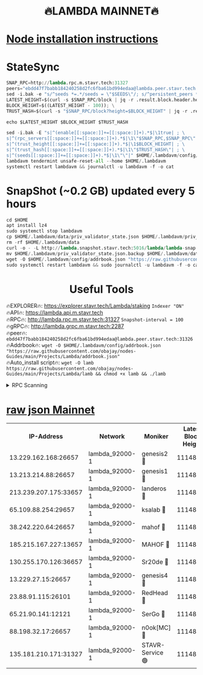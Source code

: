 <h1 align="center"> 🔥LAMBDA MAINNET🔥</h1>


[Node installation instructions](https://github.com/obajay/nodes-Guides/tree/main/Projects/Lambda)
=


# StateSync
```python
SNAP_RPC=http://lambda.rpc.m.stavr.tech:31327
peers="ebdd47f7babb184240258d2fc6fba61bd994edaa@lambda.peer.stavr.tech:31326" 
sed -i.bak -e "s/^seeds *=.*/seeds = \"$SEEDS\"/; s/^persistent_peers *=.*/persistent_peers = \"$PEERS\"/" $HOME/.lambdavm/config/config.toml
LATEST_HEIGHT=$(curl -s $SNAP_RPC/block | jq -r .result.block.header.height); \
BLOCK_HEIGHT=$((LATEST_HEIGHT - 100)); \
TRUST_HASH=$(curl -s "$SNAP_RPC/block?height=$BLOCK_HEIGHT" | jq -r .result.block_id.hash)

echo $LATEST_HEIGHT $BLOCK_HEIGHT $TRUST_HASH

sed -i.bak -E "s|^(enable[[:space:]]+=[[:space:]]+).*$|\1true| ; \
s|^(rpc_servers[[:space:]]+=[[:space:]]+).*$|\1\"$SNAP_RPC,$SNAP_RPC\"| ; \
s|^(trust_height[[:space:]]+=[[:space:]]+).*$|\1$BLOCK_HEIGHT| ; \
s|^(trust_hash[[:space:]]+=[[:space:]]+).*$|\1\"$TRUST_HASH\"| ; \
s|^(seeds[[:space:]]+=[[:space:]]+).*$|\1\"\"|" $HOME/.lambdavm/config/config.toml
lambdavm tendermint unsafe-reset-all --home $HOME/.lambdavm
systemctl restart lambdavm && journalctl -u lambdavm -f -o cat

```
# SnapShot (~0.2 GB) updated every 5 hours
```python
cd $HOME
apt install lz4
sudo systemctl stop lambdavm
cp $HOME/.lambdavm/data/priv_validator_state.json $HOME/.lambdavm/priv_validator_state.json.backup
rm -rf $HOME/.lambdavm/data
curl -o - -L http://lambda.snapshot.stavr.tech:5016/lambda/lambda-snap.tar.lz4 | lz4 -c -d - | tar -x -C $HOME/.lambdavm --strip-components 2
mv $HOME/.lambdavm/priv_validator_state.json.backup $HOME/.lambdavm/data/priv_validator_state.json
wget -O $HOME/.lambdavm/config/addrbook.json "https://raw.githubusercontent.com/obajay/nodes-Guides/main/Projects/Lambda/addrbook.json"
sudo systemctl restart lambdavm && sudo journalctl -u lambdavm -f -o cat
```
 <h1 align="center"> Useful Tools</h1>

🔥EXPLORER🔥:      https://explorer.stavr.tech/Lambda/staking	        `Indexer "ON"` \
🔥API🔥: 			 		 https://lambda.api.m.stavr.tech \
🔥RPC🔥:           http://lambda.rpc.m.stavr.tech:31327	              `Snapshot-interval = 100` \
🔥gRPC🔥:          http://lambda.grpc.m.stavr.tech:2287 \
🔥peer🔥:					 `ebdd47f7babb184240258d2fc6fba61bd994edaa@lambda.peer.stavr.tech:31326` \
🔥Addrbook🔥:    ```wget -O $HOME/.lambdavm/config/addrbook.json "https://raw.githubusercontent.com/obajay/nodes-Guides/main/Projects/Lambda/addrbook.json"``` \
🔥Auto_install script🔥: ```wget -O lamb https://raw.githubusercontent.com/obajay/nodes-Guides/main/Projects/Lambda/lamb && chmod +x lamb && ./lamb```


<details>
<summary>RPC Scanning</summary>

<h2 align="center"> We scan nodes in real time every 4 hours. And we provide the final result of RPC endpoints.
We cannot influence the operation of these nodes in any way. </h2>


```python
If Voting Power is higher than 0 --> then the Node is a validator of the network and may be subject to attack and be a potential threat to the chain.
```
```python
We marked such validators with a red symbol
```

</details>

[raw json Mainnet](https://rpc-check.lambm.stavr.tech/lambm/rpc-lambm-result.json)
=


<table><tr><th>IP-Address</th><th>Network</th><th>Moniker</th><th>Latest Block Height</th><th>Earliest Block Height</th><th>Catching Up</th><th>Tx Index</th><th>Voting Power</th><th>Scan Time</th></tr><tr><td>13.229.162.168:26657</td><td>lambda_92000-1</td><td>genesis2 🔴</td><td>11148865</td><td>1</td><td>False</td><td>on</td><td>16689330</td><td>2024-01-15T19:53:10.552316735UTC</td></tr><tr><td>13.213.214.88:26657</td><td>lambda_92000-1</td><td>genesis1 🔴</td><td>11148866</td><td>1</td><td>False</td><td>on</td><td>107835</td><td>2024-01-15T19:53:15.488363345UTC</td></tr><tr><td>213.239.207.175:33657</td><td>lambda_92000-1</td><td>landeros 🔴</td><td>11148863</td><td>8136001</td><td>False</td><td>off</td><td>1394813</td><td>2024-01-15T19:53:04.519524575UTC</td></tr><tr><td>65.109.88.254:29657</td><td>lambda_92000-1</td><td>ksalab 🔴</td><td>11148868</td><td>8715001</td><td>False</td><td>on</td><td>507955</td><td>2024-01-15T19:53:20.295810464UTC</td></tr><tr><td>38.242.220.64:26657</td><td>lambda_92000-1</td><td>mahof 🔴</td><td>11148862</td><td>10131001</td><td>False</td><td>off</td><td>770350</td><td>2024-01-15T19:52:58.127774496UTC</td></tr><tr><td>185.215.167.227:13657</td><td>lambda_92000-1</td><td>MAHOF 🔴</td><td>11148866</td><td>10134001</td><td>False</td><td>on</td><td>2051510</td><td>2024-01-15T19:53:14.178492605UTC</td></tr><tr><td>130.255.170.126:36657</td><td>lambda_92000-1</td><td>Sr20de 🔴</td><td>11148863</td><td>10715001</td><td>False</td><td>off</td><td>675243</td><td>2024-01-15T19:53:04.945515622UTC</td></tr><tr><td>13.229.27.15:26657</td><td>lambda_92000-1</td><td>genesis4 🔴</td><td>11148866</td><td>11043001</td><td>False</td><td>on</td><td>9763079</td><td>2024-01-15T19:53:13.870910101UTC</td></tr><tr><td>23.88.91.115:26101</td><td>lambda_92000-1</td><td>RedHead 🔴</td><td>11148863</td><td>11048863</td><td>False</td><td>off</td><td>553202</td><td>2024-01-15T19:53:05.164849097UTC</td></tr><tr><td>65.21.90.141:12121</td><td>lambda_92000-1</td><td>SerGo 🔴</td><td>11148868</td><td>11048868</td><td>False</td><td>off</td><td>10611880</td><td>2024-01-15T19:53:20.661684013UTC</td></tr><tr><td>88.198.32.17:26657</td><td>lambda_92000-1</td><td>n0ok[MC] 🔴</td><td>11148869</td><td>11048869</td><td>False</td><td>off</td><td>1578630</td><td>2024-01-15T19:53:23.620983310UTC</td></tr><tr><td>135.181.210.171:31327</td><td>lambda_92000-1</td><td>STAVR-Service 🟢</td><td>11148868</td><td>11146001</td><td>False</td><td>on</td><td>0</td><td>2024-01-15T19:53:19.936680960UTC</td></tr></table>
